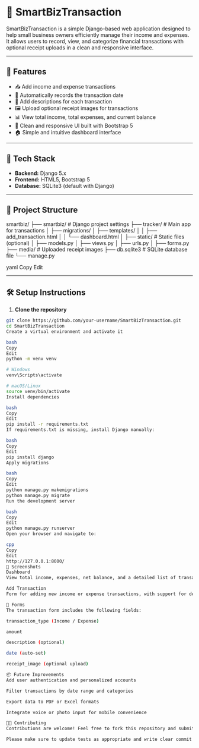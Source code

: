 # 💼 SmartBizTransaction

SmartBizTransaction is a simple Django-based web application designed to help small business owners efficiently manage their income and expenses. It allows users to record, view, and categorize financial transactions with optional receipt uploads in a clean and responsive interface.

---

## 🚀 Features

- 📥 Add income and expense transactions  
- 📅 Automatically records the transaction date  
- 📝 Add descriptions for each transaction  
- 🖼️ Upload optional receipt images for transactions  
- 📊 View total income, total expenses, and current balance  
- 📃 Clean and responsive UI built with Bootstrap 5  
- 🏠 Simple and intuitive dashboard interface  

---

## 🧱 Tech Stack

- **Backend:** Django 5.x  
- **Frontend:** HTML5, Bootstrap 5  
- **Database:** SQLite3 (default with Django)  

---

## 📂 Project Structure

smartbiz/
├── smartbiz/ # Django project settings
├── tracker/ # Main app for transactions
│ ├── migrations/
│ ├── templates/
│ │ ├── add_transaction.html
│ │ └── dashboard.html
│ ├── static/ # Static files (optional)
│ ├── models.py
│ ├── views.py
│ ├── urls.py
│ ├── forms.py
├── media/ # Uploaded receipt images
├── db.sqlite3 # SQLite database file
└── manage.py

yaml
Copy
Edit

---

## 🛠️ Setup Instructions

1. **Clone the repository**

```bash
git clone https://github.com/your-username/SmartBizTransaction.git
cd SmartBizTransaction
Create a virtual environment and activate it

bash
Copy
Edit
python -m venv venv

# Windows
venv\Scripts\activate

# macOS/Linux
source venv/bin/activate
Install dependencies

bash
Copy
Edit
pip install -r requirements.txt
If requirements.txt is missing, install Django manually:

bash
Copy
Edit
pip install django
Apply migrations

bash
Copy
Edit
python manage.py makemigrations
python manage.py migrate
Run the development server

bash
Copy
Edit
python manage.py runserver
Open your browser and navigate to:

cpp
Copy
Edit
http://127.0.0.1:8000/
📸 Screenshots
Dashboard
View total income, expenses, net balance, and a detailed list of transactions.

Add Transaction
Form for adding new income or expense transactions, with support for descriptions and optional receipt image upload.

📄 Forms
The transaction form includes the following fields:

transaction_type (Income / Expense)

amount

description (optional)

date (auto-set)

receipt_image (optional upload)

📦 Future Improvements
Add user authentication and personalized accounts

Filter transactions by date range and categories

Export data to PDF or Excel formats

Integrate voice or photo input for mobile convenience

🧑‍💻 Contributing
Contributions are welcome! Feel free to fork this repository and submit pull requests.

Please make sure to update tests as appropriate and write clear commit messages.

